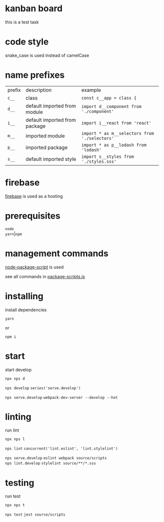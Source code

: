 # kanban board

this is a test task

# code style

snake_case is used instead of camelCase

# name prefixes

||||
---|---|---
prefix|description|example
`c__`|class|`const c__app = class {`
`d__`|default imported from module|`import d__component from './component'`
`i__`|default imported from package|`import i__react from 'react'`
`m__`|imported module|`import * as m__selectors from './selectors'`
`p__`|imported package|`import * as p__lodash from 'lodash'`
`s__`|default imported style|`import s__styles from './styles.sss'`


# firebase

[firebase](https://firebase.google.com/) is used as a hosting

# prerequisites

`node`
<br>
`yarn`|`npm`

# management commands

[node-package-script](https://www.npmjs.com/package/nps) is used

see all commands in [package-scripts.js](../package-scripts.js)

# installing

install dependencies

```
yarn
```

or

```
npm i
```

# start

start develop

```
npx nps d
```

`nps develop` `series('serve.develop')`

`nps serve.develop` `webpack-dev-server --develop --hot`

# linting

run lint

```
npx nps l
```

`nps lint` `concurrent('lint.eslint', 'lint.stylelint')`

`nps serve.develop` `eslint webpack source/scripts`
<br>
`nps lint.develop` `stylelint source/**/*.sss`

# testing

run test

```
npx nps t
```

`nps test` `jest source/scripts`
